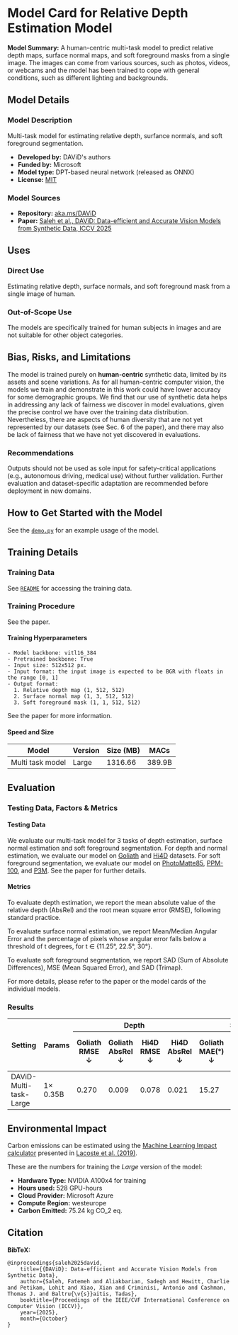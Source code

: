 # Model Card for Relative Depth Estimation Model

**Model Summary:** A human-centric multi-task model to predict relative depth maps, surface normal maps, and soft foreground masks from a single image.
The images can come from various sources, such as photos, videos, or webcams and the model has been trained to cope with general conditions, such as different lighting and backgrounds.


## Model Details

### Model Description

Multi-task model for estimating relative depth, surfance normals, and soft foreground segmentation.

- **Developed by:** DAViD's authors
- **Funded by:** Microsoft
- **Model type:** DPT-based neural network (released as ONNX)
- **License:** [MIT](../licenses/LICENSE-MIT.txt)

### Model Sources

- **Repository:** [aka.ms/DAViD](aka.ms/DAViD)
- **Paper:**  [Saleh et al., DAViD: Data-efficient and Accurate Vision Models from Synthetic Data, ICCV 2025]()

## Uses


### Direct Use
Estimating relative depth, surface normals, and soft foreground mask from a single image of human.

### Out-of-Scope Use

The models are specifically trained for human subjects in images and are not suitable for other object categories.

## Bias, Risks, and Limitations

The model is trained purely on __human-centric__ synthetic data, limited by its assets and scene variations.  As for all human-centric computer vision, the models we
train and demonstrate in this work could have lower accuracy for some demographic groups. We find that our use of
synthetic data helps in addressing any lack of fairness we
discover in model evaluations, given the precise control we
have over the training data distribution. Nevertheless, there
are aspects of human diversity that are not yet represented
by our datasets (see Sec. 6 of the paper), and there may also be lack of
fairness that we have not yet discovered in evaluations.

### Recommendations

Outputs should not be used as sole input for safety-critical applications (e.g., autonomous driving, medical use) without further validation. Further evaluation and dataset-specific adaptation are recommended before deployment in new domains.


## How to Get Started with the Model

See the [`demo.py`](../demo.py) for an example usage of the model.

## Training Details

### Training Data

See [`README`](../README.md) for accessing the training data.

### Training Procedure

See the paper.

#### Training Hyperparameters


    - Model backbone: vitl16_384
    - Pretrained backbone: True
    - Input size: 512x512 px.
    - Input format: the input image is expected to be BGR with floats in the range [0, 1]
    - Output format: 
      1. Relative depth map (1, 512, 512)
      2. Surface normal map (1, 3, 512, 512)
      3. Soft foreground mask (1, 1, 512, 512)

See the paper for more information.

#### Speed and Size

| Model         | Version | Size (MB) | MACs         |
|---------------|---------|-----------|--------------| 
|  Multi task model             | Large   | 1316.66   | 389.9B       |

## Evaluation


### Testing Data, Factors & Metrics

#### Testing Data


We evaluate our multi-task model for 3 tasks of depth estimation, surface normal estimation and soft foreground segmentation. For depth and normal estimation, we evaluate our model on [Goliath](https://github.com/facebookresearch/goliath) and [Hi4D](https://github.com/yifeiyin04/Hi4D) datasets. For soft foreground segmentation, we evaluate our model on [PhotoMatte85](https://grail.cs.washington.edu/projects/background-matting-v2/#/datasets), [PPM-100](https://github.com/ZHKKKe/PPM), and [P3M](https://github.com/JizhiziLi/P3M). See the paper for further details.

#### Metrics


To evaluate depth estimation, we report the mean absolute value of the relative depth (AbsRel) and the root mean square error (RMSE), following standard practice.

To evaluate surface normal estimation, we report Mean/Median Angular Error and the percentage of pixels whose angular error falls below a threshold of t degrees, for t ∈ {11.25°, 22.5°, 30°}.

To evaluate soft foreground segmentation, we report SAD (Sum of Absolute Differences), MSE (Mean Squared Error), and SAD (Trimap).

For more details, please refer to the paper or the model cards of the individual models.

### Results

<table>
  <thead>
    <tr>
      <th rowspan="2">Setting</th>
      <th rowspan="2">Params</th>
      <th colspan="4">Depth</th>
      <th colspan="4">Surface Normal</th>
      <th colspan="3">Matting</th>
    </tr>
    <tr>
      <th>Goliath RMSE ↓</th>
      <th>Goliath AbsRel ↓</th>
      <th>Hi4D RMSE ↓</th>
      <th>Hi4D AbsRel ↓</th>
      <th>Goliath MAE(°) ↓</th>
      <th>Goliath %W 30° ↑</th>
      <th>Hi4D MAE(°) ↓</th>
      <th>Hi4D %W 30° ↑</th>
      <th>PPM-100 SAD ↓</th>
      <th>PhotoMatte85 SAD ↓</th>
      <th>PhotoMatte85 MSE ↓</th>
    </tr>
  </thead>
  <tbody>
    <tr>
      <td>DAViD-Multi-task-Large</td>
      <td>1× 0.35B</td>
      <td>0.270</td>
      <td>0.009</td>
      <td>0.078</td>
      <td>0.021</td>
      <td>15.27</td>
      <td>89.12</td>
      <td>15.61</td>
      <td>89.48</td>
      <td>66.08</td>
      <td>5.40</td>
      <td>0.0008</td>
    </tr>
  </tbody>
</table>


## Environmental Impact


Carbon emissions can be estimated using the [Machine Learning Impact calculator](https://mlco2.github.io/impact#compute) presented in [Lacoste et al. (2019)](https://arxiv.org/abs/1910.09700).

These are the numbers for training the _Large_ version of the model:

- **Hardware Type:** NVIDIA A100x4 for training
- **Hours used:** 528 GPU-hours
- **Cloud Provider:** Microsoft Azure
- **Compute Region:** westeurope
- **Carbon Emitted:**  75.24 kg CO_2 eq.

## Citation

**BibTeX:**

```
@inproceedings{saleh2025david,
    title={{DAViD}: Data-efficient and Accurate Vision Models from Synthetic Data},
    author={Saleh, Fatemeh and Aliakbarian, Sadegh and Hewitt, Charlie and Petikam, Lohit and Xiao, Xian and Criminisi, Antonio and Cashman, Thomas J. and Baltru{\v{s}}aitis, Tadas},
    booktitle={Proceedings of the IEEE/CVF International Conference on Computer Vision (ICCV)},
    year={2025},
    month={October}
}
```
